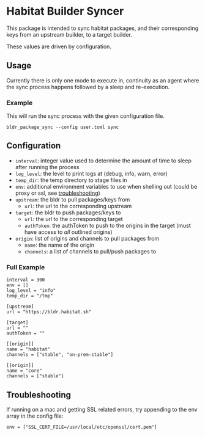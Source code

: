 # Habitat Builder Syncer

This package is intended to sync habitat packages, and their corresponding keys from an upstream
builder, to a target builder.

These values are driven by configuration.

## Usage

Currently there is only one mode to execute in, continuity as an agent where the sync process happens followed
by a sleep and re-execution.

### Example

This will run the sync process with the given configuration file.

```
bldr_package_sync --config user.toml sync
```

## Configuration

* `interval`: integer value used to determine the amount of time to sleep after running the process
* `log_level`: the level to print logs at (debug, info, warn, error)
* `temp_dir`: the temp directory to stage files in
* `env`: additional environment variables to use when shelling out (could be proxy or ssl, see
  [troubleshooting](#troubleshooting))
* `upstream`: the bldr to pull packages/keys from
  * `url`: the url to the corresponding upstream
* `target`: the bldr to push packages/keys to
  * `url`: the url to the corresponding target
  * `authToken`: the authToken to push to the origins in the target (must have access to _all_
    outlined origins)
* `origin`: list of origins and channels to pull packages from
  * `name`: the name of the origin
  * `channels`: a list of channels to pull/push packages to

### Full Example

```
interval = 300
env = []
log_level = "info"
temp_dir = "/tmp"

[upstream]
url = "https://bldr.habitat.sh"

[target]
url = ""
authToken = ""

[[origin]]
name = "habitat"
channels = ["stable", "on-prem-stable"]

[[origin]]
name = "core"
channels = ["stable"]
```

## Troubleshooting

If running on a mac and getting SSL related errors, try appending to the env array in the config
file:

```
env = ["SSL_CERT_FILE=/usr/local/etc/openssl/cert.pem"]
```
